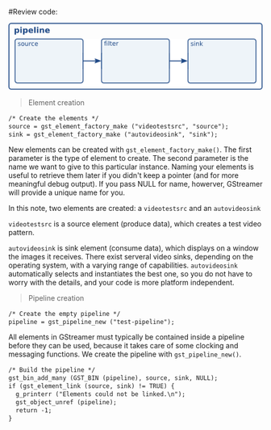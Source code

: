 #Review code:

![Examplate pipeline!](./images/figure-1.png "The elements are GStreamer's basic construction blocks")

> Element creation

```
/* Create the elements */
source = gst_element_factory_make ("videotestsrc", "source");
sink = gst_element_factory_make ("autovideosink", "sink");
```

New elements can be created with ```gst_element_factory_make()```. The first parameter is the type of element to create. The second parameter is the name we want to give to this particular instance. Naming your elements is useful to retrieve them later if you didn't keep a pointer (and for more meaningful debug output). If you pass NULL for name, howerver, GStreamer will provide a unique name for you.

In this note, two elements are created: a `videotestsrc` and an `autovideosink`

`videotestsrc` is a source element (produce data), which creates a test video pattern.

`autovideosink` is sink element (consume data), which displays on a window the images it receives. There exist serveral video sinks, depending on the operating system, with a varying range of capabilities. `autovideosink` automatically selects and instantiates the best one, so you do not have to worry with the details, and your code is more platform independent.

> Pipeline creation

```
/* Create the empty pipeline */
pipeline = gst_pipeline_new ("test-pipeline");
```

All elements in GStreamer must typically be contained inside a pipeline before they can be used, because it takes care of some clocking and messaging functions. We create the pipeline with ```gst_pipeline_new()```.

```
/* Build the pipeline */
gst_bin_add_many (GST_BIN (pipeline), source, sink, NULL);
if (gst_element_link (source, sink) != TRUE) {
  g_printerr ("Elements could not be linked.\n");
  gst_object_unref (pipeline);
  return -1;
}
```

